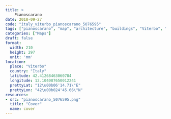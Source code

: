 ```yaml
---
title: > 
    Pianoscarano
date: 2018-09-27
code: "italy_viterbo_pianoscarano_5076595"
tags: ["pianoscarano", "map", "architecture", "buildings", "Viterbo", "Italy"]
categories: ["Maps"]
draft: false
format:
  width: 210
  height: 297
  unit: 'mm'
location:
  place: "Viterbo"
  country: "Italy"
  latitude: 42.41268463060784
  longitude: 12.104087650012241
  prettyLat: "12\u00b06'14.71\"E"
  prettyLon: "42\u00b024'45.66\"N"
resources:
- src: "pianoscarano_5076595.png"
  title: "Cover"
  name: cover
---
```

